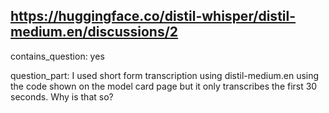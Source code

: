 ## https://huggingface.co/distil-whisper/distil-medium.en/discussions/2

contains_question: yes

question_part: I used short form transcription using distil-medium.en using the code shown on the model card page but it only transcribes the first 30 seconds. Why is that so?